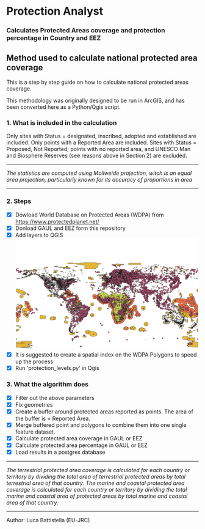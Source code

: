 # Protection Analyst
### Calculates Protected Areas coverage and protection percentage in Country and EEZ




## Method used to calculate national protected area coverage
This is a step by step guide on how to calculate national protected areas coverage.

This methodology was originally designed to be run in ArcGIS, and has been converted here as a Python/Qgis script.

### 1. What is included in the calculation
Only sites with Status = designated, inscribed, adopted and established are included.
Only points with a Reported Area are included.
Sites with Status = Proposed, Not Reported; points with no reported area, and UNESCO Man and Biosphere Reserves (see reasons above in Section 2) are excluded.
___________________________________________________________________________
*The statistics are computed using Mollweide projection, witch is an equal area projection, particularly known for its accuracy of proportions in area*
___________________________________________________________________________
### 2. Steps
- [x] Dowload World Database on Protected Areas (WDPA) from https://www.protectedplanet.net/ 
- [x] Donload GAUL and EEZ form this repository
- [x] Add layers to QGIS
![map](https://raw.githubusercontent.com/BIOPAMA/protection_analyst/main/WDPA.png)
- [x] It is suggested to create a spatial index on the WDPA Polygons to speed up the process
- [x] Run 'protection_levels.py' in Qgis

### 3. What the algorithm does 
- [x] Filter out the above parameters
- [x] Fix geometries
- [x] Create a buffer around protected areas reported as points. The area of the buffer is = Reported Area. 
- [x] Merge buffered point and polygons to combine them into one single feature dataset.
- [x] Calculate protected area coverage in GAUL or EEZ
- [x] Calculate protected area percentage in GAUL or EEZ
- [x] Load results in a postgres database

___________________________________________________________________________
*The terrestrial protected area coverage is calculated for each country or territory by dividing the total area of terrestrial protected areas by total terrestrial area of that country.
The marine and coastal protected area coverage is calculated for each country or territory by dividing the total marine and coastal area of protected areas by total marine and coastal area of that country.*

___________________________________________________________________________

Author: Luca Battistella (EU-JRC)


